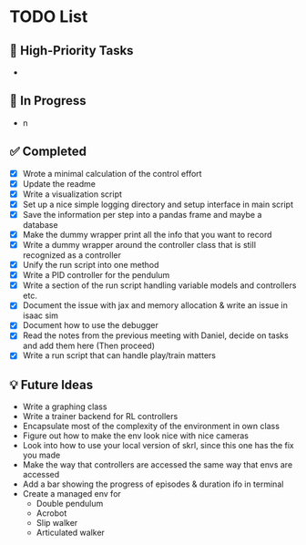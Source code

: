 # TODO List

## 📌 High-Priority Tasks
-

## 🔄 In Progress
- n

## ✅ Completed
- [X] Wrote a minimal calculation of the control effort
- [x] Update the readme
- [X] Write a visualization script
- [X] Set up a nice simple logging directory and setup interface in main script
- [X] Save the information per step into a pandas frame and maybe a database
- [X] Make the dummy wrapper print all the info that you want to record
- [X] Write a dummy wrapper around the controller class that is still recognized as a controller
- [x] Unify the run script into one method
- [X] Write a PID controller for the pendulum
- [x] Write a section of the run script handling variable models and controllers etc.
- [x] Document the issue with jax and memory allocation & write an issue in isaac sim
- [x] Document how to use the debugger
- [x] Read the notes from the previous meeting with Daniel, decide on tasks and add them here (Then proceed)
- [x] Write a run script that can handle play/train matters

## 💡 Future Ideas
- Write a graphing class
- Write a trainer backend for RL controllers
- Encapsulate most of the complexity of the environment in own class
- Figure out how to make the env look nice with nice cameras
- Look into how to use your local version of skrl, since this one has the fix you made
- Make the way that controllers are accessed the same way that envs are accessed
- Add a bar showing the progress of episodes & duration ifo in terminal
- Create a managed env for
  - Double pendulum
  - Acrobot
  - Slip walker
  - Articulated walker
